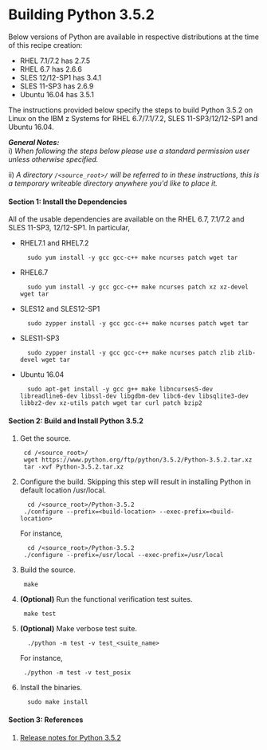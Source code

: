 # Building Python 3.5.2

Below versions of Python  are available in respective distributions at the time of this recipe creation:

* RHEL 7.1/7.2 has  2.7.5  
* RHEL 6.7 has  2.6.6  
* SLES 12/12-SP1 has  3.4.1
* SLES 11-SP3 has  2.6.9
* Ubuntu 16.04 has  3.5.1 

The instructions provided below specify the steps to build Python 3.5.2 on Linux on the IBM z Systems for RHEL 6.7/7.1/7.2, SLES 11-SP3/12/12-SP1 and Ubuntu 16.04.

_**General Notes:**_  
i) _When following the steps below please use a standard permission user unless otherwise specified._

ii) _A directory `/<source_root>/` will be referred to in these instructions, this is a temporary writeable directory anywhere you'd like to place it._

#### Section 1: Install the Dependencies
All of the usable dependencies are available on the RHEL 6.7, 7.1/7.2 and SLES 11-SP3, 12/12-SP1. In particular,

* RHEL7.1 and RHEL7.2

		sudo yum install -y gcc gcc-c++ make ncurses patch wget tar
		
* RHEL6.7

		sudo yum install -y gcc gcc-c++ make ncurses patch xz xz-devel wget tar
		
* SLES12 and SLES12-SP1

		sudo zypper install -y gcc gcc-c++ make ncurses patch wget tar
		
* SLES11-SP3

		sudo zypper install -y gcc gcc-c++ make ncurses patch zlib zlib-devel wget tar

* Ubuntu 16.04
		
		sudo apt-get install -y gcc g++ make libncurses5-dev libreadline6-dev libssl-dev libgdbm-dev libc6-dev libsqlite3-dev libbz2-dev xz-utils patch wget tar curl patch bzip2
		
#### Section 2: Build and Install Python 3.5.2
1. Get the source.

		cd /<source_root>/
        wget https://www.python.org/ftp/python/3.5.2/Python-3.5.2.tar.xz
        tar -xvf Python-3.5.2.tar.xz

2. Configure the build.  Skipping this step will result in installing Python in default location /usr/local.

         cd /<source_root>/Python-3.5.2
        ./configure --prefix=<build-location> --exec-prefix=<build-location>

    For instance,

         cd /<source_root>/Python-3.5.2
        ./configure --prefix=/usr/local --exec-prefix=/usr/local

3. Build the source.

        make

4. **(Optional)** Run the functional verification test suites.

        make test

5. **(Optional)** Make verbose test suite.

         ./python -m test -v test_<suite_name>

    For instance,

        ./python -m test -v test_posix

6. Install the binaries.

         sudo make install


#### Section 3: References
1. [Release notes for Python 3.5.2](https://www.python.org/downloads/release/python-352/)
